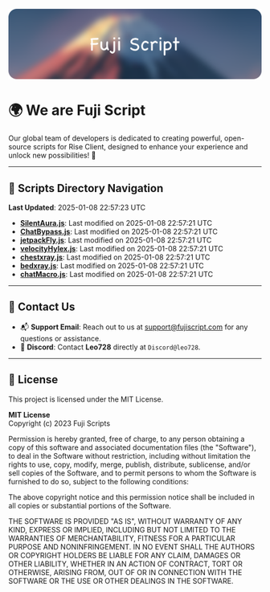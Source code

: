 ![Banner](.github/b.webp)

# 🌍 **We are Fuji Script**

Our global team of developers is dedicated to creating powerful, open-source scripts for Rise Client, designed to enhance your experience and unlock new possibilities! 🌟

---
<!-- SCRIPTS_NAVIGATION_START -->
## 📂 **Scripts Directory Navigation**

**Last Updated**: 2025-01-08 22:57:23 UTC

- **[SilentAura.js](scripts/SilentAura.js)**: Last modified on 2025-01-08 22:57:21 UTC
- **[ChatBypass.js](scripts/ChatBypass.js)**: Last modified on 2025-01-08 22:57:21 UTC
- **[jetpackFly.js](scripts/jetpackFly.js)**: Last modified on 2025-01-08 22:57:21 UTC
- **[velocityHylex.js](scripts/velocityHylex.js)**: Last modified on 2025-01-08 22:57:21 UTC
- **[chestxray.js](scripts/chestxray.js)**: Last modified on 2025-01-08 22:57:21 UTC
- **[bedxray.js](scripts/bedxray.js)**: Last modified on 2025-01-08 22:57:21 UTC
- **[chatMacro.js](scripts/chatMacro.js)**: Last modified on 2025-01-08 22:57:21 UTC

<!-- SCRIPTS_NAVIGATION_END -->

---

## 💬 **Contact Us**  
- 📬 **Support Email**: Reach out to us at [support@fujiscript.com](mailto:support@fujiscript.com) for any questions or assistance.  
- 💬 **Discord**: Contact **Leo728** directly at `Discord@leo728`.

---

## 📜 **License**

This project is licensed under the MIT License.  

**MIT License**  
Copyright (c) 2023 Fuji Scripts  

Permission is hereby granted, free of charge, to any person obtaining a copy of this software and associated documentation files (the "Software"), to deal in the Software without restriction, including without limitation the rights to use, copy, modify, merge, publish, distribute, sublicense, and/or sell copies of the Software, and to permit persons to whom the Software is furnished to do so, subject to the following conditions:  

The above copyright notice and this permission notice shall be included in all copies or substantial portions of the Software.  

THE SOFTWARE IS PROVIDED "AS IS", WITHOUT WARRANTY OF ANY KIND, EXPRESS OR IMPLIED, INCLUDING BUT NOT LIMITED TO THE WARRANTIES OF MERCHANTABILITY, FITNESS FOR A PARTICULAR PURPOSE AND NONINFRINGEMENT. IN NO EVENT SHALL THE AUTHORS OR COPYRIGHT HOLDERS BE LIABLE FOR ANY CLAIM, DAMAGES OR OTHER LIABILITY, WHETHER IN AN ACTION OF CONTRACT, TORT OR OTHERWISE, ARISING FROM, OUT OF OR IN CONNECTION WITH THE SOFTWARE OR THE USE OR OTHER DEALINGS IN THE SOFTWARE.  

